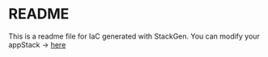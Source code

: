 # README
This is a readme file for IaC generated with StackGen.
You can modify your appStack -> [here](http://main.dev.stackgen.com/appstacks/158fac19-0c25-48a4-977b-bcb81f51f8a9)
